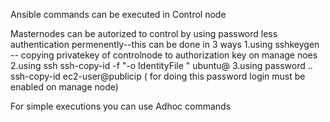 Ansible commands can be executed in Control node

Masternodes can be autorized to control by using password less authentication permenently--this can be done in 3 ways
   1.using sshkeygen -- copying privatekey of controlnode to authorization key on manage noes
   2.using ssh ssh-copy-id -f "-o IdentityFile <PATH TO PEM FILE>" ubuntu@<INSTANCE-PUBLIC-IP>
   3.using password .. ssh-copy-id ec2-user@publicip ( for doing this password login must be enabled on manage node)


  For simple executions you can use Adhoc commands
